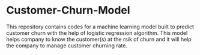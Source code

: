 # Customer-Churn-Model
This repository contains codes for a machine learning model built to predict customer churn with the help of logistic regression algorithm. 
This model helps company to know the customer(s) at the rsik of churn and it will help the company to manage customer churning rate.
